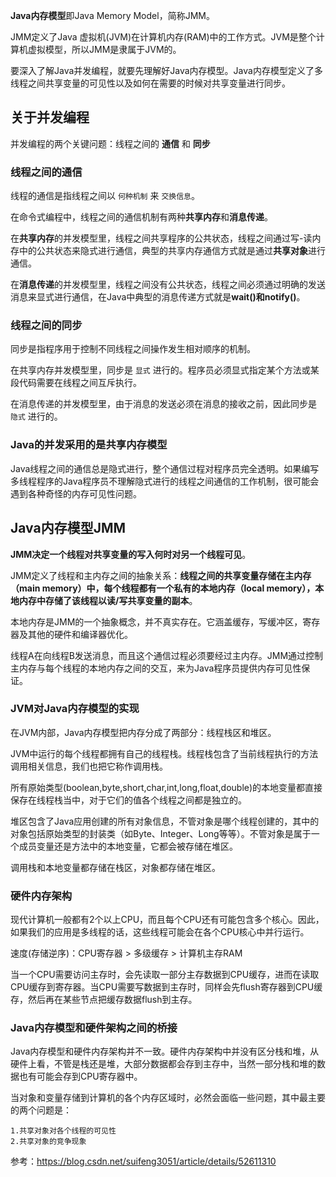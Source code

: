 **Java内存模型**即Java Memory Model，简称JMM。

JMM定义了Java 虚拟机(JVM)在计算机内存(RAM)中的工作方式。JVM是整个计算机虚拟模型，所以JMM是隶属于JVM的。



要深入了解Java并发编程，就要先理解好Java内存模型。Java内存模型定义了多线程之间共享变量的可见性以及如何在需要的时候对共享变量进行同步。



## 关于并发编程

并发编程的两个关键问题：线程之间的 **通信** 和 **同步**



### 线程之间的通信

线程的通信是指线程之间以 `何种机制` 来 `交换信息`。

在命令式编程中，线程之间的通信机制有两种**共享内存**和**消息传递**。

在**共享内存**的并发模型里，线程之间共享程序的公共状态，线程之间通过写-读内存中的公共状态来隐式进行通信，典型的共享内存通信方式就是通过**共享对象**进行通信。

在**消息传递**的并发模型里，线程之间没有公共状态，线程之间必须通过明确的发送消息来显式进行通信，在Java中典型的消息传递方式就是**wait()**和**notify()**。



### 线程之间的同步

同步是指程序用于控制不同线程之间操作发生相对顺序的机制。

在共享内存并发模型里，同步是 `显式` 进行的。程序员必须显式指定某个方法或某段代码需要在线程之间互斥执行。

在消息传递的并发模型里，由于消息的发送必须在消息的接收之前，因此同步是 `隐式` 进行的。



### Java的并发采用的是共享内存模型

Java线程之间的通信总是隐式进行，整个通信过程对程序员完全透明。如果编写多线程程序的Java程序员不理解隐式进行的线程之间通信的工作机制，很可能会遇到各种奇怪的内存可见性问题。



## Java内存模型JMM

**JMM决定一个线程对共享变量的写入何时对另一个线程可见**。

JMM定义了线程和主内存之间的抽象关系：**线程之间的共享变量存储在主内存（main memory）中，每个线程都有一个私有的本地内存（local memory），本地内存中存储了该线程以读/写共享变量的副本**。

本地内存是JMM的一个抽象概念，并不真实存在。它涵盖缓存，写缓冲区，寄存器及其他的硬件和编译器优化。

线程A在向线程B发送消息，而且这个通信过程必须要经过主内存。JMM通过控制主内存与每个线程的本地内存之间的交互，来为Java程序员提供内存可见性保证。



### JVM对Java内存模型的实现

在JVM内部，Java内存模型把内存分成了两部分：线程栈区和堆区。

JVM中运行的每个线程都拥有自己的线程栈。线程栈包含了当前线程执行的方法调用相关信息，我们也把它称作调用栈。

所有原始类型(boolean,byte,short,char,int,long,float,double)的本地变量都直接保存在线程栈当中，对于它们的值各个线程之间都是独立的。

堆区包含了Java应用创建的所有对象信息，不管对象是哪个线程创建的，其中的对象包括原始类型的封装类（如Byte、Integer、Long等等）。不管对象是属于一个成员变量还是方法中的本地变量，它都会被存储在堆区。

调用栈和本地变量都存储在栈区，对象都存储在堆区。 



### 硬件内存架构

现代计算机一般都有2个以上CPU，而且每个CPU还有可能包含多个核心。因此，如果我们的应用是多线程的话，这些线程可能会在各个CPU核心中并行运行。

速度(存储逆序)：CPU寄存器 > 多级缓存 > 计算机主存RAM

当一个CPU需要访问主存时，会先读取一部分主存数据到CPU缓存，进而在读取CPU缓存到寄存器。当CPU需要写数据到主存时，同样会先flush寄存器到CPU缓存，然后再在某些节点把缓存数据flush到主存。

### Java内存模型和硬件架构之间的桥接

Java内存模型和硬件内存架构并不一致。硬件内存架构中并没有区分栈和堆，从硬件上看，不管是栈还是堆，大部分数据都会存到主存中，当然一部分栈和堆的数据也有可能会存到CPU寄存器中。

当对象和变量存储到计算机的各个内存区域时，必然会面临一些问题，其中最主要的两个问题是：

```
1.共享对象对各个线程的可见性
2.共享对象的竞争现象
```



参考：https://blog.csdn.net/suifeng3051/article/details/52611310





